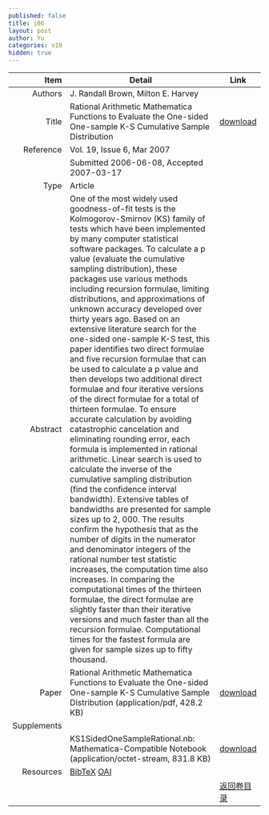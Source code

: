```yaml
---
published: false
title: i06
layout: post
author: Yu
categories: v19
hidden: true
---
```


| Item | Detail | Link |
|---:|---|---|
| Authors | J.  Randall  Brown, Milton  E.  Harvey| |
| Title |Rational Arithmetic Mathematica Functions to Evaluate the One-sided One-sample K-S Cumulative Sample Distribution | [download](http://www.jstatsoft.org/v19/i06/paper) |
| Reference |Vol. 19, Issue 6, Mar 2007 | |
| | Submitted 2006-06-08, Accepted 2007-03-17| | 
| Type | Article| |
| Abstract | One of the most widely used goodness-of-fit tests is the Kolmogorov-Smirnov (KS) family of tests which have been implemented by many computer statistical software packages. To calculate a p value (evaluate the cumulative sampling distribution), these packages use various methods including recursion formulae, limiting distributions, and approximations of unknown accuracy developed over thirty years ago. Based on an extensive literature search for the one-sided one-sample K-S test, this paper identifies two direct formulae and five recursion formulae that can be used to calculate a p value and then develops two additional direct formulae and four iterative versions of the direct formulae for a total of thirteen formulae. To ensure accurate calculation by avoiding catastrophic cancelation and eliminating rounding error, each formula is implemented in rational arithmetic. Linear search is used to calculate the inverse of the cumulative sampling distribution (find the confidence interval bandwidth). Extensive tables of bandwidths are presented for sample sizes up to 2, 000. The results confirm the hypothesis that as the number of digits in the numerator and denominator integers of the rational number test statistic increases, the computation time also increases. In comparing the computational times of the thirteen formulae, the direct formulae are slightly faster than their iterative versions and much faster than all the recursion formulae. Computational times for the fastest formula are given for sample sizes up to fifty thousand.| |
| Paper | Rational Arithmetic Mathematica Functions to Evaluate the One-sided One-sample K-S Cumulative Sample Distribution  (application/pdf, 428.2 KB)| [download](http://www.jstatsoft.org/v19/i06/paper) |
| Supplements | | |
| |KS1SidedOneSampleRational.nb: Mathematica-Compatible Notebook  (application/octet-stream, 831.8 KB)|  [download](http://www.jstatsoft.org/v19/i06/supp/1) |
| Resources | [BibTeX](http://www.jstatsoft.org/v19/i06/bibtex) [OAI](http://www.jstatsoft.org/oai?verb=GetRecord&identifier=oai.jstatsoft/v19/i06&prefix=oai_dc)| |
| |  | [返回卷目录]({{site.baseurl}}/volume/v19.html) |